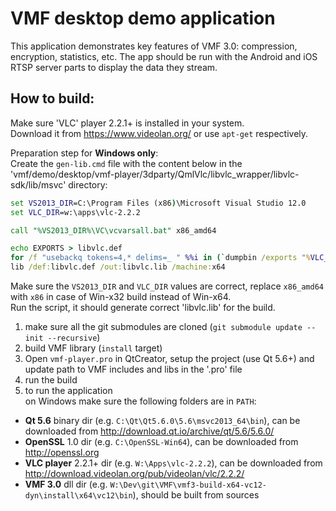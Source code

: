 # VMF desktop demo application

This application demonstrates key features of VMF 3.0: compression, encryption, statistics, etc.
The app should be run with the Android and iOS RTSP server parts to display the data they stream.

## How to build:

Make sure 'VLC' player 2.2.1+ is installed in your system.<br>
Download it from https://www.videolan.org/ or use `apt-get` respectively.

Preparation step for **Windows only**:<br>
Create the `gen-lib.cmd` file with the content below in the 'vmf/demo/desktop/vmf-player/3dparty/QmlVlc/libvlc_wrapper/libvlc-sdk/lib/msvc' directory:
```cmd
set VS2013_DIR=C:\Program Files (x86)\Microsoft Visual Studio 12.0
set VLC_DIR=w:\apps\vlc-2.2.2

call "%VS2013_DIR%\VC\vcvarsall.bat" x86_amd64

echo EXPORTS > libvlc.def
for /f "usebackq tokens=4,* delims=_ " %%i in (`dumpbin /exports "%VLC_DIR%\libvlc.dll"`) do if %%i==libvlc echo %%i_%%j >> libvlc.def
lib /def:libvlc.def /out:libvlc.lib /machine:x64
```
Make sure the `VS2013_DIR` and `VLC_DIR` values are correct, replace `x86_amd64` with `x86` in case of Win-x32 build instead of Win-x64.<br>
Run the script, it should generate correct 'libvlc.lib' for the build.

1. make sure all the git submodules are cloned (`git submodule update --init --recursive`)
2. build VMF library (`install` target)
3. Open `vmf-player.pro` in QtCreator, setup the project (use Qt 5.6+) and update path to VMF includes and libs in the '.pro' file
4. run the build
5. to run the application<br>
   on Windows make sure the following folders are in `PATH`:
 * **Qt 5.6** binary dir (e.g. `C:\Qt\Qt5.6.0\5.6\msvc2013_64\bin`), can be downloaded from http://download.qt.io/archive/qt/5.6/5.6.0/
 * **OpenSSL** 1.0 dir (e.g. `C:\OpenSSL-Win64`), can be downloaded from http://openssl.org
  * **VLC player** 2.2.1+ dir (e.g. `W:\Apps\vlc-2.2.2`), can be downloaded from http://download.videolan.org/pub/videolan/vlc/2.2.2/
 * **VMF 3.0** dll dir (e.g. `W:\Dev\git\VMF\vmf3-build-x64-vc12-dyn\install\x64\vc12\bin`), should be built from sources
